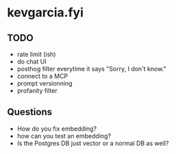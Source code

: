 # kevgarcia.fyi

## TODO

- rate limit (ish)
- do chat UI
- posthog filter everytime it says "Sorry, I don't know."
- connect to a MCP
- prompt versionning
- profanity filter

## Questions

- How do you fix embedding?
- how can you test an embedding?
- Is the Postgres DB just vector or a normal DB as well?
